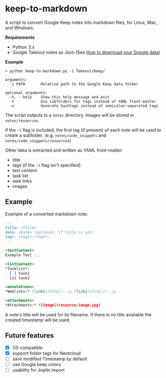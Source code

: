 # keep-to-markdown

A script to convert Google Keep notes into markdown files, for Linux, Mac, and Windows.

**Requirements**

- Python 3.x
- Google Takeout notes as Json (See [How to download your Google data](https://support.google.com/accounts/answer/3024190))

**Example**

```
> python keep-to-markdown.py -i Takeout/Keep/

arguments:
  -i PATH       Relative path to the Google Keep data folder

optional arguments:
  -h, --help    Show this help message and exit
  -t            Use subfolders for tags instead of YAML front-matter
  -x            Generate hashtags instead of semicolon-separated tags
```

The script outputs to a `notes` directory. Images will be stored in `notes/resources`.

If the `-t` flag is included, the first tag (if present) of each note will be used to create a subfolder. (e.g. `notes/code_snippets` and `notes/code_snippets/resources`)

Other data is extracted and written as YAML front-matter:

- title
- tags (if the `-t` flag isn't specified)
- text content
- task list
- web links
- images

## Example

Example of a converted markdown note:

```markdown
---
title: <Title>
date: <Date> (optional, if title is set)
tags: <tag1>;<tag2>;
---

<textContent>
Example Text ...

<listContent>
*Tasklist*:
- [ ] task1
- [x] task2

<annotations>
*Weblinks:* [link1](http//..); [link2](http://..);

<attachments>
*Attachments:* ![image](resource/image.jpg)
```

A note's title will be used for its filename. If there is no title available the created timestamp will be used.

## Future features

- [x] OS compatible
- [x] support folder tags for Nextcloud 
- [ ] save modified Timestamp by default
- [ ] use Google keep colors
- [ ] usability for Joplin import
